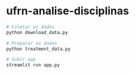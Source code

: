 # ufrn-analise-disciplinas

```bash
# Coletar os dados
python download_data.py

# Preparar os dados
python treatment_data.py

# Subir app
streamlit run app.py
```
